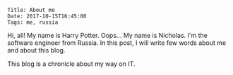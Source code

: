     Title: About me
    Date: 2017-10-15T16:45:00
    Tags: me, russia

Hi, all! My name is Harry Potter. Oops... My name is Nicholas.
I'm the software engineer from Russia.  In this post, I will write few words about me and about this blog.

This blog is a chronicle about my way on IT.